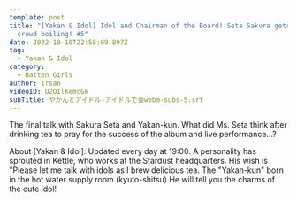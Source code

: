 ```yaml
---
template: post
title: "[Yakan & Idol] Idol and Chairman of the Board! Seta Sakura gets the
  crowd boiling! #5"
date: 2022-10-10T22:58:09.897Z
tag:
  - Yakan & Idol
category:
  - Batten Girls
author: Irsan
videoID: U2OIlKemcGk
subTitle: やかんとアイドル-アイドルで会webm-subs-5.srt
---
```

The final talk with Sakura Seta and Yakan-kun.
What did Ms. Seta think after drinking tea to pray for the success of the album and live performance...?

About \[Yakan & Idol]: Updated every day at 19:00.
A personality has sprouted in Kettle, who works at the Stardust headquarters.
His wish is "Please let me talk with idols as I brew delicious tea.
The "Yakan-kun" born in the hot water supply room (kyuto-shitsu)
He will tell you the charms of the cute idol!